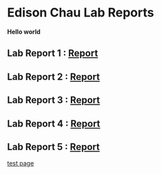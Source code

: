 # Edison Chau Lab Reports
**Hello world**

## Lab Report 1 : [Report](https://noside085.github.io/cse15l-lab-reports/Lab-Report-1)

## Lab Report 2 : [Report](https://noside085.github.io/cse15l-lab-reports/Lab-Report-2)

## Lab Report 3 : [Report](https://noside085.github.io/cse15l-lab-reports/Lab-Report-3)

## Lab Report 4 : [Report](https://noside085.github.io/cse15l-lab-reports/Lab-Report-4)

## Lab Report 5 : [Report](https://noside085.github.io/cse15l-lab-reports/Lab-Report-5)

[test page](https://noside085.github.io/cse15l-lab-reports/test)
